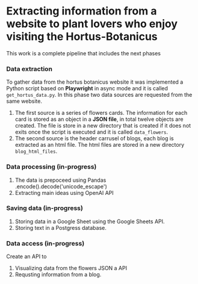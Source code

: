# Extracting information from a website to plant lovers who enjoy visiting the Hortus-Botanicus 
This work is a complete pipeline that includes the next phases 
### Data extraction
To gather data from the hortus botanicus website it was implemented a Python script based on __Playwright__ in async mode and it is called `get_hortus_data.py`. In this phase two data sources are requested from the same website.
1. The first source is a series of flowers cards. The information for each card is stored as an object in a __JSON file__, in total twelve objects are created. The file is store in a new directory that is created if it does not exits once the script is executed and it is called `data_flowers`. 
2. The second source is the header carrusel of blogs, each blog is extracted as an html file. The html files are stored in a new directory `blog_html_files`.

### Data processing (in-progress)
1. The data is prepoceed using Pandas .encode().decode('unicode_escape')
2. Extracting main ideas using OpenAI API 
### Saving data (in-progress)
1. Storing data in a Google Sheet using the Google Sheets API.
2. Storing text in a Postgress database. 
### Data access (in-progress)
Create an API to 
1. Visualizing data from the flowers JSON a API
2. Requsting information from a blog.